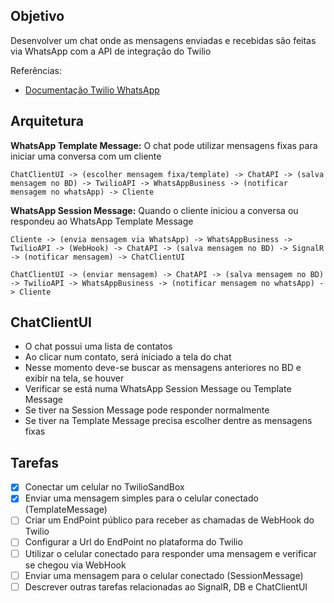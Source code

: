 ## Objetivo
Desenvolver um chat onde as mensagens enviadas e recebidas são feitas via WhatsApp com a API de integração do Twilio

Referências:
- [Documentação Twilio WhatsApp](https://www.twilio.com/docs/sms/whatsapp/api)

## Arquitetura

**WhatsApp Template Message:** O chat pode utilizar mensagens fixas para iniciar uma conversa com um cliente

```
ChatClientUI -> (escolher mensagem fixa/template) -> ChatAPI -> (salva mensagem no BD) -> TwilioAPI -> WhatsAppBusiness -> (notificar mensagem no whatsApp) -> Cliente
```

**WhatsApp Session Message:** Quando o cliente iniciou a conversa ou respondeu ao WhatsApp Template Message

```
Cliente -> (envia mensagem via WhatsApp) -> WhatsAppBusiness -> TwilioAPI -> (WebHook) -> ChatAPI -> (salva mensagem no BD) -> SignalR -> (notificar mensagem) -> ChatClientUI
```

```
ChatClientUI -> (enviar mensagem) -> ChatAPI -> (salva mensagem no BD) -> TwilioAPI -> WhatsAppBusiness -> (notificar mensagem no whatsApp) -> Cliente
```

## ChatClientUI
- O chat possui uma lista de contatos
- Ao clicar num contato, será iniciado a tela do chat
- Nesse momento deve-se buscar as mensagens anteriores no BD e exibir na tela, se houver
- Verificar se está numa WhatsApp Session Message ou Template Message
- Se tiver na Session Message pode responder normalmente
- Se tiver na Template Message precisa escolher dentre as mensagens fixas

## Tarefas
- [x] Conectar um celular no TwilioSandBox
- [x] Enviar uma mensagem simples para o celular conectado (TemplateMessage)
- [ ] Criar um EndPoint público para receber as chamadas de WebHook do Twilio
- [ ] Configurar a Url do EndPoint no plataforma do Twilio
- [ ] Utilizar o celular conectado para responder uma mensagem e verificar se chegou via WebHook
- [ ] Enviar uma mensagem para o celular conectado (SessionMessage)
- [ ] Descrever outras tarefas relacionadas ao SignalR, DB e ChatClientUI
